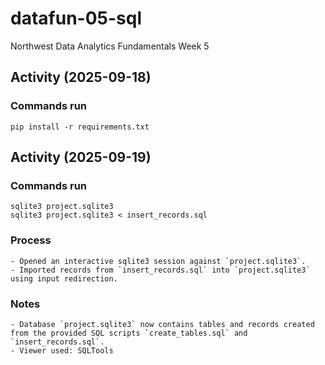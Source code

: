 # datafun-05-sql
Northwest Data Analytics Fundamentals Week 5

## Activity (2025-09-18)

### Commands run
```
pip install -r requirements.txt
```

## Activity (2025-09-19)

### Commands run
```
sqlite3 project.sqlite3
sqlite3 project.sqlite3 < insert_records.sql
```

### Process
```
- Opened an interactive sqlite3 session against `project.sqlite3`.
- Imported records from `insert_records.sql` into `project.sqlite3` using input redirection.
```

### Notes
```
- Database `project.sqlite3` now contains tables and records created from the provided SQL scripts `create_tables.sql` and `insert_records.sql`.
- Viewer used: SQLTools
```
